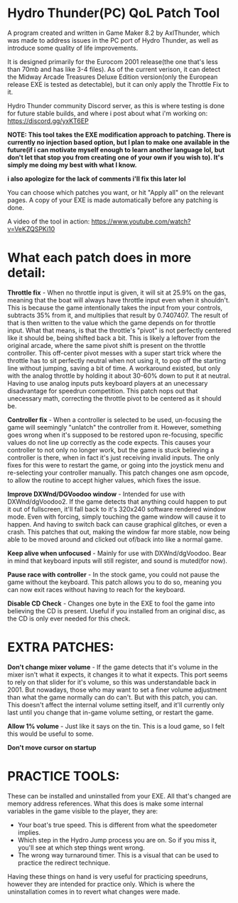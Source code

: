 # Hydro Thunder(PC) QoL Patch Tool

A program created and written in Game Maker 8.2 by AxlThunder, which was made to address issues in the PC port of Hydro Thunder, as well as introduce some quality of life improvements.

It is designed primarily for the Eurocom 2001 release(the one that's less than 70mb and has like 3-4 files). As of the current verison, it can detect the Midway Arcade Treasures Deluxe Edition version(only the European release EXE is tested as detectable), but it can only apply the Throttle Fix to it.

Hydro Thunder community Discord server, as this is where testing is done for future stable builds, and where i post about what i'm working on: https://discord.gg/yxKT6EP

**NOTE: This tool takes the EXE modification approach to patching. There is currently no injection based option, but I plan to make one available in the future(if i can motivate myself enough to learn another language lol, but don't let that stop you from creating one of your own if you wish to). It's simply me doing my best with what I know.**

**i also apologize for the lack of comments i'll fix this later lol**

You can choose which patches you want, or hit "Apply all" on the relevant pages. A copy of your EXE is made automatically before any patching is done.

A video of the tool in action: https://www.youtube.com/watch?v=VeKZQSPKi10

# What each patch does in more detail:
**Throttle fix** - When no throttle input is given, it will sit at 25.9% on the gas, meaning that the boat will always have throttle input even when it shouldn't. This is because the game intentionally takes the input from your controls, subtracts 35% from it, and multiplies that result by 0.7407407. The result of that is then written to the value which the game depends on for throttle input. What that means, is that the throttle's "pivot" is not perfectly centered like it should be, being shifted back a bit. This is likely a leftover from the original arcade, where the same pivot shift is present on the throttle controller. This off-center pivot messes with a super start trick where the throttle has to sit perfectly neutral when not using it, to pop off the starting line without jumping, saving a bit of time. A workaround existed, but only with the analog throttle by holding it about 30-60% down to put it at neutral. Having to use analog inputs puts keyboard players at an unecessary disadvantage for speedrun competition. This patch nops out that unecessary math, correcting the throttle pivot to be centered as it should be.

**Controller fix** - When a controller is selected to be used, un-focusing the game will seemingly "unlatch" the controller from it. However, something goes wrong when it's supposed to be restored upon re-focusing, specific values do not line up correctly as the code expects. This causes your controller to not only no longer work, but the game is stuck believing a controller is there, when in fact it's just receiving invalid inputs. The only fixes for this were to restart the game, or going into the joystick menu and re-selecting your controller manually. This patch changes one asm opcode, to allow the routine to accept higher values, which fixes the issue.

**Improve DXWnd/DGVoodoo window** - Intended for use with DXWnd/dgVoodoo2. If the game detects that anything could happen to put it out of fullscreen, it'll fall back to it's 320x240 software rendered window mode. Even with forcing, simply touching the game window will cause it to happen. And having to switch back can cause graphical glitches, or even a crash. This patches that out, making the window far more stable, now being able to be moved around and clicked out of/back into like a normal game.

**Keep alive when unfocused** - Mainly for use with DXWnd/dgVoodoo. Bear in mind that keyboard inputs will still register, and sound is muted(for now).

**Pause race with controller** - In the stock game, you could not pause the game without the keyboard. This patch allows you to do so, meaning you can now exit races without having to reach for the keyboard.

**Disable CD Check** - Changes one byte in the EXE to fool the game into believing the CD is present. Useful if you installed from an original disc, as the CD is only ever needed for this check.


# EXTRA PATCHES:
**Don't change mixer volume** - If the game detects that it's volume in the mixer isn't what it expects, it changes it to what it expects. This port seems to rely on that slider for it's volume, so this was understandable back in 2001. But nowadays, those who may want to set a finer volume adjustment than what the game normally can do can't. But with this patch, you can. This doesn't affect the internal volume setting itself, and it'll currently only last until you change that in-game volume setting, or restart the game.

**Allow 1% volume** - Just like it says on the tin. This is a loud game, so I felt this would be useful to some.

**Don't move cursor on startup**

# PRACTICE TOOLS:
These can be installed and uninstalled from your EXE. All that's changed are memory address references. 
What this does is make some internal variables in the game visible to the player, they are:
- Your boat's true speed. This is different from what the speedometer implies.
- Which step in the Hydro Jump process you are on. So if you miss it, you'll see at which step things went wrong.
- The wrong way turnaround timer. This is a visual that can be used to practice the redirect technique.

Having these things on hand is very useful for practicing speedruns, however they are intended for practice only. Which is where the uninstallation comes in to revert what changes were made.

